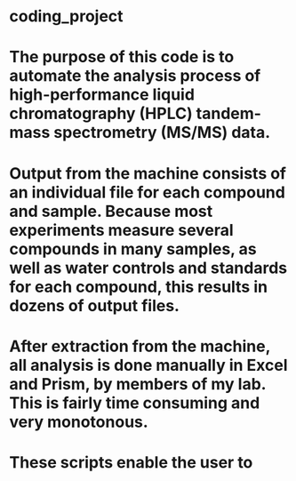 # coding_project

# The purpose of this code is to automate the analysis process of high-performance liquid chromatography (HPLC) tandem-mass spectrometry (MS/MS) data.
# Output from the machine consists of an individual file for each compound and sample. Because most experiments measure several compounds in many samples, as well as water controls and standards for each compound, this results in dozens of output files.
# After extraction from the machine, all analysis is done manually in Excel and Prism, by members of my lab. This is fairly time consuming and very monotonous.

# These scripts enable the user to 
